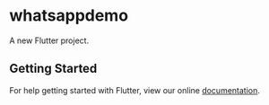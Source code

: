 # whatsappdemo

A new Flutter project.

## Getting Started

For help getting started with Flutter, view our online
[documentation](https://flutter.io/).
